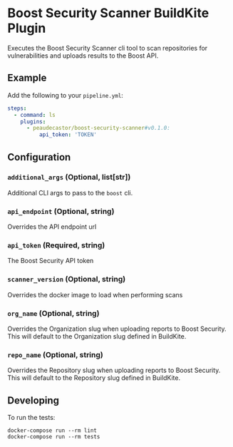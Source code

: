 # Boost Security Scanner BuildKite Plugin

Executes the Boost Security Scanner cli tool to scan repositories for
vulnerabilities and uploads results to the Boost API.

## Example

Add the following to your `pipeline.yml`:

```yml
steps:
  - command: ls
    plugins:
      - peaudecastor/boost-security-scanner#v0.1.0:
          api_token: 'TOKEN'
```

## Configuration

### `additional_args` (Optional, list[str])

Additional CLI args to pass to the `boost` cli.

### `api_endpoint` (Optional, string)

Overrides the API endpoint url

### `api_token` (Required, string)

The Boost Security API token

### `scanner_version` (Optional, string)

Overrides the docker image to load when performing scans

### `org_name` (Optional, string)

Overrides the Organization slug when uploading reports to Boost Security.
This will default to the Organization slug defined in BuildKite.

### `repo_name` (Optional, string)

Overrides the Repository slug when uploading reports to Boost Security.
This will default to the Repository slug defined in BuildKite.

## Developing

To run the tests:

```shell
docker-compose run --rm lint
docker-compose run --rm tests
```
